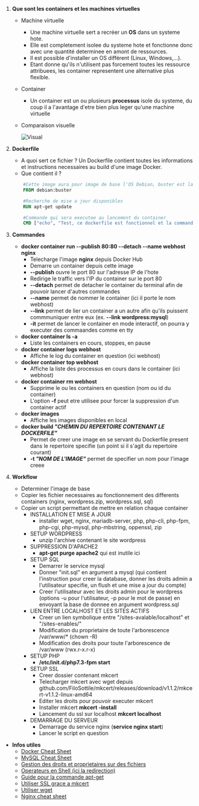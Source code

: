 1. **Que sont les containers et les machines virtuelles**
    * Machine virtuelle
        * Une machine virtuelle sert a recréer un **OS** dans un systeme hote.
        * Elle est completement isolee du systeme hote et fonctionne donc avec une quantité determinee en amont de ressources.
        * Il est possible d'installer un OS différent (Linux, Windows,...).
        * Etant donne qu'ils n'utilisent pas forcement toutes les ressource attribuees, les container
        representent une alternative plus flexible.
    * Container
        * Un container est un ou plusieurs **processus** isole du systeme, du coup il a l'avantage d'etre bien plus leger qu'une machine virtuelle
     * Comparaison visuelle

        ![Visual](https://user.oc-static.com/upload/2019/05/13/15577645779374_vm-vs-conteneur.png)

2. **Dockerfile**
    * A quoi sert ce fichier ?
        Un Dockerfile contient toutes les informations et instructions necessaires au build d'une image Docker.
    * Que contient il ?
    ```Dockerfile
        #Cette image aura pour image de base l'OS Debian, buster est la version 10 de debian
        FROM debian:buster

        #Recherche de mise a jour disponibles
        RUN apt-get update

        #Commande qui sera executee au lancement du container
        CMD ["echo", "Test, ce dockerfile est fonctionnel et la commande est executee"]
    ```

3. **Commandes**
    * **docker container run --publish 80:80 --detach --name webhost nginx**
        * Telecharge l'image **nginx** depuis Docker Hub
        * Demarre un container depuis cette image
        * **--publish** ouvre le port 80 sur l'adresse IP de l'hote
        * Redirige le traffic vers l'IP du container sur le port 80
        * **--detach** permet de detacher le container du terminal afin de pouvoir lancer d'autres commandes
        * **--name** permet de nommer le container (ici il porte le nom webhost)
        * **--link** permet de lier un container a un autre afin qu'ils puissent commmuniquer entre eux (ex. **--link wordpress:mysql**)
        * **-it** permet de lancer le container en mode interactif, on pourra y executer des commaandes comme en tty
    * **docker container ls -a**
        * Liste les containers en cours, stoppes, en pause
    * **docker container logs webhost**
        * Affiche le log du container en question (ici webhost)
    * **docker container top webhost**
        * Affiche la liste des processus en cours dans le container (ici webhost)
    * **docker container rm webhost**
        * Supprime le ou les containers en question (nom ou id du container)
        * L'option **-f** peut etre utilisee pour forcer la suppression d'un container actif
    * **docker images**
        * Affiche les images disponibles en local
    * **docker build _"CHEMIN DU REPERTOIRE CONTENANT LE DOCKERFILE"_**
        * Permet de creer une image en se servant du Dockerfile present dans le repertoire specifie (un point si il s'agit du repertoire courant)
        * **-t _"NOM DE L'IMAGE"_** permet de specifier un nom pour l'image creee

4. **Workflow**
    * Determiner l'image de base
    * Copier les fichier necessaires au fonctionnement des differents containers (nginx, wordpress.zip, wordpress.sql, sql)
    * Copier un script permettant de mettre en relation chaque container
        * INSTALLATION ET MISE A JOUR
            * installer wget, nginx, mariadb-server, php, php-cli, php-fpm, php-cgi, php-mysql, php-mbstring, oppenssl, zip
        * SETUP WORDPRESS
            * unzip l'archive contenant le site wordpress
        * SUPPRESSION D'APACHE2
            * **apt-get purge apache2** qui est inutile ici
        * SETUP SQL
            * Demarrer le service mysql
            * Donner "init.sql" en argument a mysql (qui contient l'instruction pour creer la database, donner les droits admin a l'utilisateur specifie, un flush et une mise a jour du compte)
            * Creer l'utilisateur avec les droits admin pour le wordpress (options -u pour l'utilisateur, -p pour le mot de passe) en envoyant la base de donnee en argument wordpress.sql
        * LIEN ENTRE LOCALHOST ET LES SITES ACTIFS
            * Creer un lien symbolique entre "/sites-avalable/localhost" et "/sites-enables/"
            * Modification du proprietaire de toute l'arborescence /var/www/* (chown -R)
            * Modification des droits pour toute l'arborescence de /var/www (rwx.r-x.r-x)
        * SETUP PHP
            * **/etc/init.d/php7.3-fpm start**
        * SETUP SSL
            * Creer dossier contenant mkcert
            * Telecharger mkcert avec wget depuis github.com/FiloSottile/mkcert/releases/download/v1.1.2/mkcert-v1.1.2-linux-amd64
            * Editer les droits pour pouvoir executer mkcert
            * Installer mkcert **mkcert -install**
            * Lancement du ssl sur localhost **mkcert localhost**
        * DEMARRAGE DU SERVEUR
            * Demarrage du service nginx (**service nginx start**)
            * Lancer le script en question

* **Infos utiles**
    * [Docker Cheat Sheet](https://github.com/wsargent/docker-cheat-sheet#dockerfile)
    * [MySQL Cheat Sheet](https://www.mysqltutorial.org/mysql-cheat-sheet.aspx)
    * [Gestion des droits et proprietaires sur des fichiers](https://www.hostinger.fr/tutoriels/chmod-chown-linux/)
    * [Operateurs en Shell (ici la redirection)](https://unix.stackexchange.com/questions/159513/what-are-the-shells-control-and-redirection-operators)
    * [Guide pour la commande apt-get](https://doc.ubuntu-fr.org/apt-get)
    * [Utiliser SSL grace a mkcert](https://github.com/FiloSottile/mkcert)
    * [Utiliser wget](https://doc.ubuntu-fr.org/wget)
    * [Nginx cheat sheet](https://github.com/SimulatedGREG/nginx-cheatsheet)
